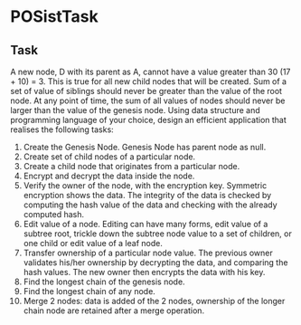 # POSistTask

## Task

A new node, D with its parent as A, cannot have a value greater than 30 (17 + 10) = 3. This is true for all new child nodes that will be created. Sum of a set of value of siblings should never be greater than the value of the root node.
At any point of time, the sum of all values of nodes should never be larger than the value of the genesis node.
Using data structure and programming language of your choice, design an efficient application that realises the following tasks:
  1. Create the Genesis Node. Genesis Node has parent node as null.
  2. Create set of child nodes of a particular node.
  3. Create a child node that originates from a particular node.
  4. Encrypt and decrypt the data inside the node.
  5. Verify the owner of the node, with the encryption key. Symmetric encryption shows the data. The integrity of the data is checked by computing the hash value of the data and checking with the already computed hash.
  6. Edit value of a node. Editing can have many forms, edit value of a subtree root, trickle down the subtree node value to a set of children, or one child or edit value of a leaf node.
  7. Transfer ownership of a particular node value. The previous owner validates his/her ownership by decrypting the data, and comparing the hash values. The new owner then encrypts the data with his key.
  8. Find the longest chain of the genesis node.
  9. Find the longest chain of any node.
  10. Merge 2 nodes: data is added of the 2 nodes, ownership of the longer chain node are retained after a merge operation.